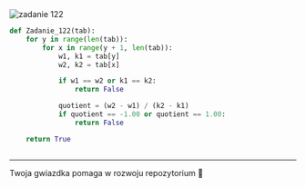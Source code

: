 <picture>
  <source srcset="../../srt/zbior_zadan/122.png" media="(prefers-color-scheme: light)">
  <source srcset="../../srt/zbior_zadan/black_122.png" media="(prefers-color-scheme: dark)">
  <img src="../../srt/zbior_zadan/black_122.png" alt="zadanie 122">
</picture>

```python
def Zadanie_122(tab):
    for y in range(len(tab)):
        for x in range(y + 1, len(tab)):
            w1, k1 = tab[y]
            w2, k2 = tab[x]

            if w1 == w2 or k1 == k2:
                return False

            quotient = (w2 - w1) / (k2 - k1)
            if quotient == -1.00 or quotient == 1.00:
                return False

    return True



```

---
Twoja gwiazdka pomaga w rozwoju repozytorium 🚀
